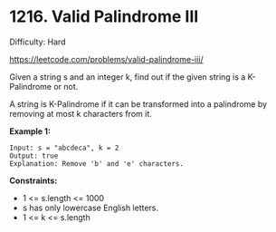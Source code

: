 # 1216. Valid Palindrome III

Difficulty: Hard

https://leetcode.com/problems/valid-palindrome-iii/

Given a string s and an integer k, find out if the given string is a K-Palindrome or not.

A string is K-Palindrome if it can be transformed into a palindrome by removing at most k characters from it.

**Example 1:**
```
Input: s = "abcdeca", k = 2
Output: true
Explanation: Remove 'b' and 'e' characters.
```

**Constraints:**

* 1 <= s.length <= 1000
* s has only lowercase English letters.
* 1 <= k <= s.length
